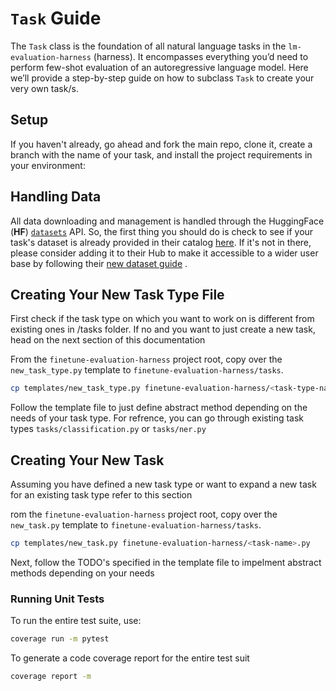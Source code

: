 # `Task` Guide

The `Task` class is the foundation of all natural language tasks in the `lm-evaluation-harness` (harness). It encompasses everything you’d need to perform few-shot evaluation of an autoregressive language model. Here we’ll provide a step-by-step guide on how to subclass `Task` to create your very own task/s.

## Setup

If you haven't already, go ahead and fork the main repo, clone it, create a branch with the name of your task, and install the project requirements in your environment:


## Handling Data
All data downloading and management is handled through the HuggingFace (**HF**) [`datasets`](https://github.com/huggingface/datasets) API. So, the first thing you should do is check to see if your task's dataset is already provided in their catalog [here](https://huggingface.co/datasets). If it's not in there, please consider adding it to their Hub to make it accessible to a wider user base by following their [new dataset guide](https://github.com/huggingface/datasets/blob/master/ADD_NEW_DATASET.md)
.

## Creating Your New Task Type File

First check if the task type on which you want to work on is different from existing ones in /tasks folder. If no and you want to just create a new task, head on the
next section of this documentation

From the `finetune-evaluation-harness` project root, copy over the `new_task_type.py` template to `finetune-evaluation-harness/tasks`.

```sh
cp templates/new_task_type.py finetune-evaluation-harness/<task-type-name>.py
```

Follow the template file to just define abstract method depending on the needs of your task type. For refrence, you can go through existing task types `tasks/classification.py` or
`tasks/ner.py`

## Creating Your New Task
Assuming you have defined a new task type or want to expand a new task for an existing task type refer to this section

rom the `finetune-evaluation-harness` project root, copy over the `new_task.py` template to `finetune-evaluation-harness/tasks`.

```sh
cp templates/new_task.py finetune-evaluation-harness/<task-name>.py
```

Next, follow the TODO's specified in the template file to impelment abstract methods depending on your needs

### Running Unit Tests

To run the entire test suite, use:

```sh
coverage run -m pytest
```

To generate a code coverage report for the entire test suit

```sh
coverage report -m
```